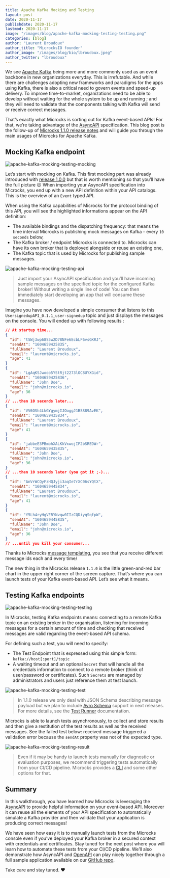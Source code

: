 ```yaml
---
title: Apache Kafka Mocking and Testing
layout: post
date: 2020-11-17
publishdate: 2020-11-17
lastmod: 2020-11-17
image: "/images/blog/apache-kafka-mocking-testing-testing.png"
categories: [blog]
author: "Laurent Broudoux"
author_title: "MicrocksIO founder"
author_image: "/images/blog/bio/lbroudoux.jpeg"
author_twitter: "lbroudoux"
---
```


We see [Apache Kafka](https://kafka.apache.org/) being more and more commonly used as an event backbone in new organizations everyday. This is irrefutable. And while there are challenges adopting new frameworks and paradigms for the apps using Kafka, there is also a critical need to govern events and speed-up delivery. To improve time-to-market, organizations need to be able to develop without waiting for the whole system to be up and running ; and they will need to validate that the components talking with Kafka will send or receive correct messages.

That’s exactly what Microcks is sorting out for Kafka event-based APIs! For that, we’re taking advantage of the [AsyncAPI](https://www.asyncapi.com/) specification. This blog post is the follow-up of [Microcks 1.1.0 release notes](https://microcks.io/blog/microcks-1.1.0-release/) and will guide you through the main usages of Microcks for Apache Kafka.


## Mocking Kafka endpoint

![apache-kafka-mocking-testing-mocking](/images/blog/apache-kafka-mocking-testing-mocking.png)

Let’s start with mocking on Kafka. This first mocking part was already introduced with [release 1.0.0](https://microcks.io/blog/microcks-1.0.0-release/) but that is worth mentioning so that you’ll have the full picture 😉 When importing your AsyncAPI specification into Microcks, you end up with a new API definition within your API catalogs. This is the overview of an `Event` typed API.

When using the Kafka capabilities of Microcks for the protocol binding of this API, you will see the highlighted informations appear on the API definition:

* The available bindings and the dispatching frequency: that means the time interval Microcks is publishing mock messages on Kafka - every `10 seconds` below,
* The Kafka broker / endpoint Microcks is connected to. Microcks can have its own broker that is deployed alongside or reuse an existing one,
* The Kafka topic that is used by Microcks for publishing sample messages.

![apache-kafka-mocking-testing-api](/images/blog/apache-kafka-mocking-testing-api.png)

> Just import your AsyncAPI specification and you’ll have incoming sample messages on the specified topic for the configured Kafka broker! Without writing a single line of code! You can then immediately start developing an app that will consume these messages.

Imagine you have now developed a simple consumer that listens to this `UsersignedupAPI_0.1.1_user-signedup` topic and just displays the messages on the console. You will ended up with following results :

```json
// At startup time...
{
  "id": "tSWj3wp68S5w2D78NFe6EcbLF6vsGKRJ",
  "sendAt": "1604659425835",
  "fullName": "Laurent Broudoux",
  "email": "laurent@microcks.io",
  "age": 41
}
{
  "id": "LgAqKSJwooo5YStRjt2273lOC8UYXGid",
  "sendAt": "1604659425836",
  "fullName": "John Doe",
  "email": "john@microcks.io",
  "age": 36
}
// ...then 10 seconds later...
{
  "id": "VV6OSh4LkGYgymjIJOoggJ1BSS89AvEK",
  "sendAt": "1604659435834",
  "fullName": "Laurent Broudoux",
  "email": "laurent@microcks.io",
  "age": 41
}
{
  "id": "jabbeE3PBmbhXALKkVxwojIF2bSREDWr",
  "sendAt": "1604659435835",
  "fullName": "John Doe",
  "email": "john@microcks.io",
  "age": 36
}
// ...then 10 seconds later (you got it ;-)...
{
  "id": "AnVrWCQyFzHQJyji3aqIe7rXC06sYQtX",
  "sendAt": "1604659445834",
  "fullName": "Laurent Broudoux",
  "email": "laurent@microcks.io",
  "age": 41
}
{
  "id": "Y5Lh4ryHgVERYNvqw0IIzCQDiyqSqfpW",
  "sendAt": "1604659445835",
  "fullName": "John Doe",
  "email": "john@microcks.io",
  "age": 36
}
// ...until you kill your consumer...
```

Thanks to Microcks [message templating](https://microcks.io/documentation/using/advanced/templates/), you see that you receive different message ids each and every time/

The new thing in the Microcks release `1.1.0` is the little green-and-red bar chart in the upper right corner of the screen capture. That’s where you can launch tests of your Kafka event-based API. Let’s see what it means.

## Testing Kafka endpoints

![apache-kafka-mocking-testing-testing](/images/blog/apache-kafka-mocking-testing-testing.png)

In Microcks, testing Kafka endpoints means: connecting to a remote Kafka topic on an existing broker in the organisation, listening for incoming messages for a certain amount of time and checking that received messages are valid regarding the event-based API schema.

For defining such a test, you will need to specify:
* The Test Endpoint that is expressed using this simple form: `kafka://host[:port]/topic`
* A waiting timeout and an optional `Secret` that will handle all the credentials information to connect to a remote broker (think of user/password or certificates). Such `Secrets` are managed by administrators and users just reference them at test launch.

![apache-kafka-mocking-testing-test](/images/blog/apache-kafka-mocking-testing-test.png)

> In 1.1.0 release we only deal with JSON Schema describing message payload but we plan to include [Avro Schema](http://avro.apache.org/docs/current/spec.html) support in next releases. For more details, see the [Test Runner](https://microcks.io/documentation/using/tests/#test-runner) documentation.

Microcks is able to launch tests asynchronously, to collect and store results and then give a restitution of the test results as well as the received messages. See the failed test below: received message triggered a validation error because the `sendAt` property was not of the expected type.

![apache-kafka-mocking-testing-result](/images/blog/apache-kafka-mocking-testing-result.png)

> Even if it may be handy to launch tests manually for diagnostic or evaluation purposes, we recommend triggering tests automatically from your CI/CD pipeline. Microcks provides a [CLI](https://microcks.io/documentation/automating/cli/) and some other options for that.

## Summary

In this walkthrough, you have learned how Microcks is leveraging the [AsyncAPI](https://www.asyncapi.com/) to provide helpful information on your event-based API. Moreover it can reuse all the elements of your API specification to automatically simulate a Kafka provider and then validate that your application is producing correct messages!

We have seen how easy it is to manually launch tests from the Microcks console even if you’ve deployed your Kafka broker in a secured context with credentials and certificates. Stay tuned for the next post where you will learn how to automate these tests from your CI/CD pipeline. We’ll also demonstrate how AsyncAPI and [OpenAPI](https://openapis.org) can play nicely together through a full sample application available on our [GitHub repo](https://github.com/microcks/api-lifecycle/tree/master/user-registration-demo).

Take care and stay tuned. ❤️
